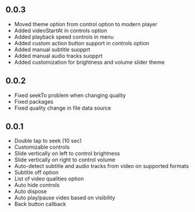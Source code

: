 ## 0.0.3

* Moved theme option from control option to modern player
* Added videoStartAt in controls option
* Added playback speed controls in menu
* Added custom action button support in controls option
* Added manual subtitle suopprt
* Added manual audio tracks suopprt
* Added customization for brightness and volume slider theme

## 0.0.2

* Fixed seekTo problem when changing quality
* Fixed packages
* Fixed quality change in file data source

## 0.0.1

* Double tap to seek (10 sec)
* Customizable controls
* Slide vertically on left to control brightness
* Slide vertically on right to control volume
* Auto-detect subtitle and audio tracks from video on supported formats
* Subtitle off option
* List of video qualities option
* Auto hide controls
* Auto dispose
* Auto play/pause video based on visibility
* Back button callback

